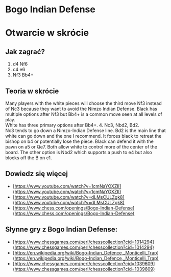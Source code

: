 
Bogo Indian Defense
===================

# Otwarcie w skrócie

## Jak zagrać?
  
1. d4 Nf6
2. c4 e6
3. Nf3 Bb4+
## Teoria w skrócie
  
Many players with the white pieces will choose the third move Nf3 instead of Nc3 because they want to avoid the Nimzo Indian Defense. Black has multiple options after Nf3 but Bb4+ is a common move seen at all levels of play.  
White has three primary options after Bb4+. 4. Nc3, Nbd2, Bd2.  
Nc3 tends to go down a Nimzo-Indian Defense line. Bd2 is the main line that white can go down and the one I recommend. It forces black to retreat the bishop on b4 or potentially lose the piece. Black can defend it with the pawn on a5 or Qe7. Both allow white to control more of the center of the board. The other option is Nbd2 which supports a push to e4 but also blocks off the B on c1.
## Dowiedz się więcej
  
- [https://www.youtube.com/watch?v=1cmNaYOXZII](https://www.youtube.com/watch?v=1cmNaYOXZII)  
- [https://www.youtube.com/watch?v=dLMsCULZgk8](https://www.youtube.com/watch?v=dLMsCULZgk8)  
- [https://www.chess.com/openings/Bogo-Indian-Defense](https://www.chess.com/openings/Bogo-Indian-Defense)
## Słynne gry z Bogo Indian Defense:
  
- [https://www.chessgames.com/perl/chesscollection?cid=1014294](https://www.chessgames.com/perl/chesscollection?cid=1014294)  
- [https://en.wikipedia.org/wiki/Bogo-Indian_Defence,_Monticelli_Trap](https://en.wikipedia.org/wiki/Bogo-Indian_Defence,_Monticelli_Trap)  
- [https://www.chessgames.com/perl/chesscollection?cid=1039609](https://www.chessgames.com/perl/chesscollection?cid=1039609)